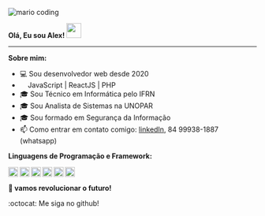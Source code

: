 ![mario coding](https://i.imgur.com/1ZvVkDc.gif)


**Olá, Eu sou Alex! <img src="https://media.giphy.com/media/hvRJCLFzcasrR4ia7z/giphy.gif" width="30px">**

* * *

**Sobre mim:**
- 💻 Sou desenvolvedor web desde 2020
- <img height="12" src="https://cdn3.emoji.gg/emojis/php.png"> JavaScript | ReactJS | PHP
- 🎓 Sou Técnico em Informática pelo IFRN
- 🎓 Sou Analista de Sistemas na UNOPAR
- 🎓 Sou formado em Segurança da Informação
- 📫 Como entrar em contato comigo: [linkedIn](https://www.linkedin.com/in/alexcarvalhopro/), 84 99938-1887 (whatsapp)



**Linguagens de Programação e Framework:**

<img align="left" height="20" src="https://user-images.githubusercontent.com/60290669/190650657-4a1e0ad9-90a9-4467-9836-664f5eb6cd03.png">
<img align="left" height="20" src="https://upload.wikimedia.org/wikipedia/commons/thumb/a/a7/React-icon.svg/2300px-React-icon.svg.png">
<img align="left" height="20" src="https://user-images.githubusercontent.com/60290669/190653068-95ea3a9b-0806-4862-b52a-9d681ddb04d4.png">
<img align="left" height="20" src="https://cdn3.emoji.gg/emojis/php.png">
<img align="left" height="20" src="https://upload.wikimedia.org/wikipedia/commons/thumb/9/93/Wordpress_Blue_logo.png/1200px-Wordpress_Blue_logo.png">
<img height="20" src="https://upload.wikimedia.org/wikipedia/commons/d/dd/Linux_logo.jpg">



**🚀 vamos revolucionar o futuro!**

:octocat: Me siga no github!
